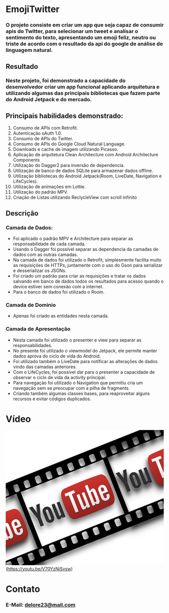 # EmojiTwitter

### O projeto consiste em criar um app que seja capaz de consumir apis do Twitter, para selecionar um tweet e analisar o sentimento do texto, apresentando um emoji feliz, neutro ou triste de acordo com o resultado da api do google de análise de linguagem natural.

## Resultado
### Neste projeto, foi demonstrado a capacidade do desenvolvedor criar um app funcional aplicando arquitetura e utilizando algumas das principais bibliotecas que fazem parte do Android Jetpack e do mercado.

## Principais habilidades demonstrado:
1. Consumo de APIs com Retrofit.
2. Autenticação oAuth 1.0.
3. Consumo de APIs do Twitter.
4. Consumo de APIs do Google Cloud Natural Language.
5. Downloads e cache de imagem utilizando Picasso.
6. Aplicação de arquitetura Clean Architecture com Android Architecture Components
7. Utilização do Dagger2 para inversão de dependencia.
8. Utilização de banco de dados SQLite para armazenar dados offline.
9. Utilização bibliotecas do Android Jetpack(Room, LiveDate, Navigation e LifeCycles).
10. Utilização de animações em Lottie.
11. Utilização do padrão MPV.
12. Criação de Listas utilizando ReclycleView com scroll infinito

## Descrição
### Camada de Dados:
* Foi aplicado o padrão MPV e Architecture para separar as responsabilidade de cada camada.
* Usando o Dagger foi possível separar as dependencia da camadas de dados com as outras camadas.
* Na camada de dados foi utilizado o Retrofit, simplesmente facilita muito as requisições de HTTPs, juntamente com o uso do Gson para serializar e desserializar os JSONs.
* Foi criado um padrão para criar as requisições e tratar os dados salvando em banco de dados todos os resultados para acesso quando o device estiver sem conexão com a internet.
* Para o banco de dados foi utilizado o Room.

### Camada de Dominio
* Apenas foi criado as entidades nesta camada.

### Camada de Apresentação
* Nesta camada foi utilizado o presenter e view para separar as responsabilidades.
* No presente foi utilizado o viewmodel do Jetpack, ele permite manter dados aprova do ciclo de vida do Android.
* Foi utilizado também o LiveDate para notificar as alterações de dados vindo das camadas anteriores.
* Com o LifeCycles, foi possível dar para o presenter a capacidade de observar o ciclo de vida da activity principal.
* Para navegação foi utilizado o Navigation que permitiu cria um navegação sem se preocupar com a pilha de fragments.
* Criando também algumas classes bases, para reaproveitar alguns recursos e evitar códigos duplicados.

# Vídeo
![Screenshot](youtube.jpg)(https://youtu.be/V70YzNiSvsw)

# Contato
### E-Mail: [delore23@mail.com](delore23@gmail.com)
